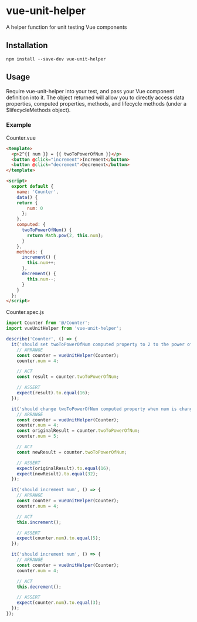 # vue-unit-helper
A helper function for unit testing Vue components

## Installation
`npm install --save-dev vue-unit-helper`

## Usage
Require vue-unit-helper into your test, and pass your Vue component definition into it. The object returned will allow you to directly access data properties, computed properties, methods, and lifecycle methods (under a $lifecycleMethods object).

### Example
Counter.vue

```html
<template>
  <p>2^{{ num }} = {{ twoToPowerOfNum }}</p>
  <button @click="increment">Increment</button>
  <button @click="decrement">Decrement</button>
</template>

<script>
  export default {
    name: 'Counter',
    data() {
    return {
        num: 0
      };
    },
    computed: {
      twoToPowerOfNum() {
        return Math.pow(2, this.num);
      }
    },
    methods: {
      increment() {
        this.num++;
      },
      decrement() {
        this.num--;
      }
    }
  };
</script>
```

Counter.spec.js
```javascript
import Counter from '@/Counter';
import vueUnitHelper from 'vue-unit-helper';

describe('Counter', () => {
  it('should set twoToPowerOfNum computed property to 2 to the power of num', () => {
    // ARRANGE
    const counter = vueUnitHelper(Counter);
    counter.num = 4;

    // ACT
    const result = counter.twoToPowerOfNum;

    // ASSERT
    expect(result).to.equal(16);
  });

  it('should change twoToPowerOfNum computed property when num is changed', () => {
    // ARRANGE
    const counter = vueUnitHelper(Counter);
    counter.num = 4;
    const originalResult = counter.twoToPowerOfNum;
    counter.num = 5;

    // ACT
    const newResult = counter.twoToPowerOfNum;

    // ASSERT
    expect(originalResult).to.equal(16);
    expect(newResult).to.equal(32);
  });

  it('should increment num', () => {
    // ARRANGE
    const counter = vueUnitHelper(Counter);
    counter.num = 4;

    // ACT
    this.increment();

    // ASSERT
    expect(counter.num).to.equal(5);
  });

  it('should increment num', () => {
    // ARRANGE
    const counter = vueUnitHelper(Counter);
    counter.num = 4;

    // ACT
    this.decrement();

    // ASSERT
    expect(counter.num).to.equal(3);
  });
});
```
